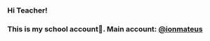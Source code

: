 ### Hi Teacher!

### This is my school account👋. Main account: <a href="https://github.com/ionmateus">@ionmateus</a>

